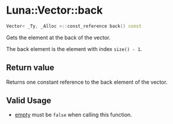 # Luna::Vector::back

```c++
Vector< _Ty, _Alloc >::const_reference back() const
```

Gets the element at the back of the vector. 

The back element is the element with index `size() - 1`. 

## Return value
Returns one constant reference to the back element of the vector. 

## Valid Usage
* [empty](class_luna_1_1_vector_1a644718bb2fb240de962dc3c9a1fdf0dc.md) must be `false` when calling this function. 

